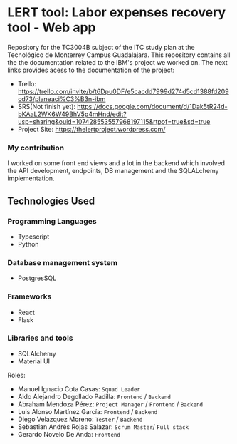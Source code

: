 # LERT tool: Labor expenses recovery tool - Web app
Repository for the TC3004B subject of the ITC study plan at the Tecnológico de Monterrey Campus Guadalajara. This repository contains all the the documentation related to the IBM's project we worked on. The next links provides acess to the documentation of the project:

- Trello: https://trello.com/invite/b/t6Dpu0DF/e5cacdd7999d274d5cd1388fd209cd73/planeaci%C3%B3n-ibm
- SRS(Not finish yet): https://docs.google.com/document/d/1Dak5tR24d-bKAaL2WK6W49BhV5p4mHnd/edit?usp=sharing&ouid=107428553557968197115&rtpof=true&sd=true
- Project Site: https://thelertproject.wordpress.com/


### My contribution
I worked on some front end views and a lot in the backend which involved the API development, endpoints, DB management and the SQLALchemy implementation. 

Technologies Used
---------------
### Programming Languages
- Typescript
- Python
### Database management system
- PostgresSQL
### Frameworks
- React
- Flask
### Libraries and tools
- SQLAlchemy
- Material UI


Roles:

- Manuel Ignacio Cota Casas: `Squad Leader`
- Aldo Alejandro Degollado Padilla: `Frontend` / `Backend`
- Abraham Mendoza Pérez: `Project Manager` / `Frontend` / `Backend`
- Luis Alonso Martínez García: `Frontend` / `Backend`
- Diego Velazquez Moreno: `Tester` / `Backend`
- Sebastian Andrés Rojas Salazar: `Scrum Master`/ `Full stack`
- Gerardo Novelo De Anda:  `Frontend`

